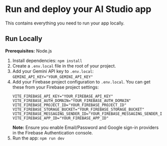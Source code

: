 # Run and deploy your AI Studio app

This contains everything you need to run your app locally.

## Run Locally

**Prerequisites:** Node.js

1.  Install dependencies:
    `npm install`
2.  Create a `.env.local` file in the root of your project.
3.  Add your Gemini API key to `.env.local`:
    `GEMINI_API_KEY="YOUR_GEMINI_API_KEY"`
4.  Add your Firebase project configuration to `.env.local`. You can get these from your Firebase project settings:
    ```
    VITE_FIREBASE_API_KEY="YOUR_FIREBASE_API_KEY"
    VITE_FIREBASE_AUTH_DOMAIN="YOUR_FIREBASE_AUTH_DOMAIN"
    VITE_FIREBASE_PROJECT_ID="YOUR_FIREBASE_PROJECT_ID"
    VITE_FIREBASE_STORAGE_BUCKET="YOUR_FIREBASE_STORAGE_BUCKET"
    VITE_FIREBASE_MESSAGING_SENDER_ID="YOUR_FIREBASE_MESSAGING_SENDER_ID"
    VITE_FIREBASE_APP_ID="YOUR_FIREBASE_APP_ID"
    ```
    **Note:** Ensure you enable Email/Password and Google sign-in providers in the Firebase Authentication console.
5.  Run the app:
    `npm run dev`
